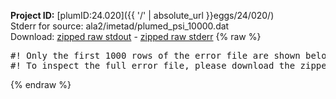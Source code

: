 **Project ID:** [plumID:24.020]({{ '/' | absolute_url }}eggs/24/020/)  
Stderr for source:  ala2/imetad/plumed_psi_10000.dat   
Download: [zipped raw stdout](plumed_psi_10000.dat.plumed.stdout.txt.zip) - [zipped raw stderr](plumed_psi_10000.dat.plumed.stderr.txt.zip) 
{% raw %}
<pre>
#! Only the first 1000 rows of the error file are shown below
#! To inspect the full error file, please download the zipped raw stderr file above
</pre>
{% endraw %}
